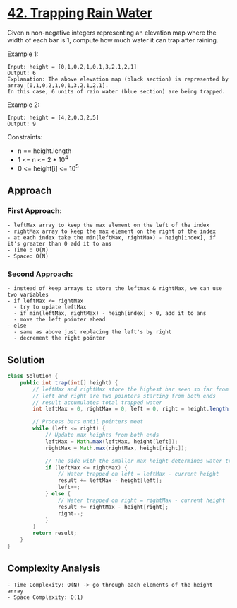 # [42. Trapping Rain Water](https://leetcode.com/problems/trapping-rain-water/)

Given n non-negative integers representing an elevation map where the width of each bar is 1, compute how much water it can trap after raining.

Example 1:
```
Input: height = [0,1,0,2,1,0,1,3,2,1,2,1]
Output: 6
Explanation: The above elevation map (black section) is represented by array [0,1,0,2,1,0,1,3,2,1,2,1]. 
In this case, 6 units of rain water (blue section) are being trapped.
```
Example 2:
```
Input: height = [4,2,0,3,2,5]
Output: 9
 ```

Constraints:

- n == height.length
- 1 <= n <= 2 * 10<sup>4</sup>
- 0 <= height[i] <= 10<sup>5</sup>

## Approach
### First Approach:
```
- leftMax array to keep the max element on the left of the index
- rightMax array to keep the max element on the right of the index
- at each index take the min(leftMax, rightMax) - heigh[index], if it's greater than 0 add it to ans
- Time : O(N)
- Space: O(N)
```
### Second Approach:
```
- instead of keep arrays to store the leftmax & rightMax, we can use two variables
- if leftMax <= rightMax
  - try to update leftMax
  - if min(leftMax, rightMax) - heigh[index] > 0, add it to ans
  - move the left pointer ahead
- else
  - same as above just replacing the left's by right
  - decrement the right pointer
```

## Solution
```java
class Solution {
    public int trap(int[] height) {
        // leftMax and rightMax store the highest bar seen so far from left and right ends
        // left and right are two pointers starting from both ends
        // result accumulates total trapped water
        int leftMax = 0, rightMax = 0, left = 0, right = height.length - 1, result = 0;

        // Process bars until pointers meet
        while (left <= right) {
            // Update max heights from both ends
            leftMax = Math.max(leftMax, height[left]);
            rightMax = Math.max(rightMax, height[right]);

            // The side with the smaller max height determines water trapping
            if (leftMax <= rightMax) {
                // Water trapped on left = leftMax - current height
                result += leftMax - height[left];
                left++;
            } else {
                // Water trapped on right = rightMax - current height
                result += rightMax - height[right];
                right--;
            }
        }
        return result;
    }
}


```
## Complexity Analysis
```
- Time Complexity: O(N) -> go through each elements of the height array
- Space Complexity: O(1)
```
